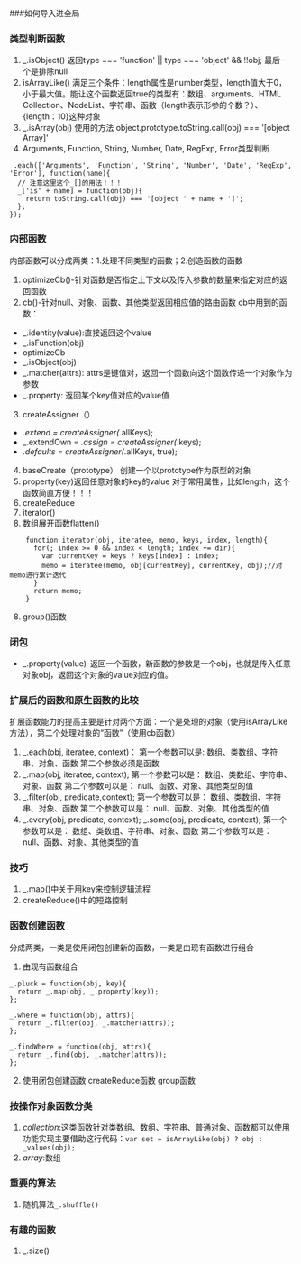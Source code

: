 ###如何导入进全局

### 类型判断函数

1. _.isObject() 返回type === 'function' || type === 'object' && !!obj; 最后一个是排除null
2. isArrayLike() 满足三个条件：length属性是number类型，length值大于0，小于最大值。能让这个函数返回true的类型有：数组、arguments、HTML Collection、NodeList、字符串、函数（length表示形参的个数？）、{length：10}这种对象
3. _.isArray(obj) 使用的方法 object.prototype.toString.call(obj) === '[object Array]'
4. Arguments, Function, String, Number, Date, RegExp, Error类型判断
```
_.each(['Arguments', 'Function', 'String', 'Number', 'Date', 'RegExp', 'Error'], function(name){
  // 注意这里这个_[]的用法！！！
  _['is' + name] = function(obj){
    return toString.call(obj) === '[object ' + name + ']';
  };
});
```

### 内部函数
内部函数可以分成两类：1.处理不同类型的函数；2.创造函数的函数

1. optimizeCb()-针对函数是否指定上下文以及传入参数的数量来指定对应的返回函数
2. cb()-针对null、对象、函数、其他类型返回相应值的路由函数
  cb中用到的函数：
  - _.identity(value):直接返回这个value 
  - _.isFunction(obj)
  - optimizeCb
  - _.isObject(obj)
  - _.matcher(attrs): attrs是键值对，返回一个函数向这个函数传递一个对象作为参数
  - _.property: 返回某个key值对应的value值
3. createAssigner（）
  - _.extend = createAssigner(_.allKeys);
  - _.extendOwn = _.assign = createAssigner(_.keys);
  - _.defaults = createAssigner(_.allKeys, true);
4. baseCreate（prototype） 创建一个以prototype作为原型的对象
5. property(key)返回任意对象的key的value
  对于常用属性，比如length，这个函数简直方便！！！
6. createReduce
7. iterator()
8. 数组展开函数flatten()
````
    function iterator(obj, iteratee, memo, keys, index, length){
      for(; index >= 0 && index < length; index += dir){
        var currentKey = keys ? keys[index] : index;
        memo = iteratee(memo, obj[currentKey], currentKey, obj);//对memo进行累计迭代
      }
      return memo;
    }
````
8. group()函数

### 闭包

- _.property(value)-返回一个函数，新函数的参数是一个obj，也就是传入任意对象obj，返回这个对象的value对应的值。

### 扩展后的函数和原生函数的比较

扩展函数能力的提高主要是针对两个方面：一个是处理的对象（使用isArrayLike方法），第二个处理对象的“函数”（使用cb函数）

1. _.each(obj, iteratee, context)：
  第一个参数可以是: 数组、类数组、字符串、对象、函数
  第二个参数必须是函数
2. _.map(obj, iteratee, context);
  第一个参数可以是： 数组、类数组、字符串、对象、函数
  第二个参数可以是： null、函数、对象、其他类型的值
3. _.filter(obj, predicate,context);
  第一个参数可以是： 数组、类数组、字符串、对象、函数
  第二个参数可以是： null、函数、对象、其他类型的值
4. _.every(obj, predicate, context);
   _.some(obj, predicate, context);
  第一个参数可以是： 数组、类数组、字符串、对象、函数
  第二个参数可以是： null、函数、对象、其他类型的值   

### 技巧

1. _.map()中关于用key来控制逻辑流程
2. createReduce()中的短路控制

### 函数创建函数
分成两类，一类是使用闭包创建新的函数，一类是由现有函数进行组合

1. 由现有函数组合
  ```
  _.pluck = function(obj, key){
    return _.map(obj, _.property(key));
  };

  _.where = function(obj, attrs){
    return _.filter(obj, _.matcher(attrs));
  };

  _.findWhere = function(obj, attrs){
    return _.find(obj, _.matcher(attrs));
  };

  ```
2. 使用闭包创建函数
  createReduce函数
  group函数

### 按操作对象函数分类
1. *collection*:这类函数针对类数组、数组、字符串、普通对象、函数都可以使用
功能实现主要借助这行代码：`var set = isArrayLike(obj) ? obj : _values(obj);`
2. *array*:数组
### 重要的算法
1. 随机算法`_.shuffle()`

### 有趣的函数
1. _.size()